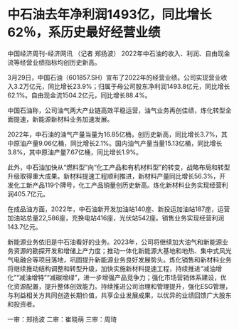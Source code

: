 # 中石油去年净利润1493亿，同比增长62％，系历史最好经营业绩

中国经济周刊-经济网讯 （记者 郑扬波） 2022年中石油的收入、利润、自由现金流等经营业绩指标均创历史新高。

3月29日，中国石油（601857.SH）宣布了2022年的经营业绩。公司实现营业收入3.2万亿元，同比增长23.9%；归属于母公司股东净利润1493.8亿元，同比增长62.1%。自由现金流1504.2亿元，同比增长88.4%。

中国石油称，公司油气两大产业链高效平稳运营，油气业务再创佳绩，炼化转型全面提速，新能源新材料业务加速发展。

2022年，中石油的油气产量当量为16.85亿桶，创历史新高，同比增长3.7%，其中原油产量9.06亿桶，同比增长2.1%。国内油气产量当量15.13亿桶，同比增长3.8%，其中原油产量7.67亿桶，同比增长1.9%。

此外，中石油加快从“燃料型”向“化工产品和有机材料型”的转变，战略布局和转型升级取得重大成果。新材料提速工程顺利推进，新材料产量同比增长56.3%，开发化工新产品119个牌号，化工产品销量创历史新高。炼化新材料业务实现经营利润405.7亿元。

在成品油方面，2022年，中石油新开发加油站140座、新投运加油站187座，运营加油站总量22,586座，充换电站416座，光伏站542座。销售业务实现经营利润143.7亿元。

新能源业务依旧是中石油看好的业务。2023年，公司将继续加大油气和新能源业务资源的勘探开发和增储上产力度；推动一体化新能源大基地和地热、集中式风光气电融合等项目落地，巩固提升新能源业务良好发展势头。炼化销售和新材料业务将继续推动结构调整和转型升级，加快实施新材料提速工程，持续推进“减油增化”“减油增特”“减碳增绿”，进一步增强产品竞争力；强化市场营销体系建设，优化资源配置，提升整体创效能力。持续推进公司治理和管理提升，强化ESG管理，与利益相关方共同创造长期价值，共享企业发展成果，以优异的业绩回馈广大股东和投资者。

一审：郑扬波 二审：崔晓萌 三审：周琦

